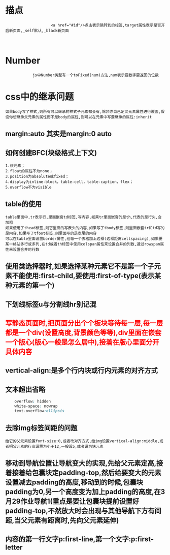 # 描点
                        <a href="#id"/>点击表示跳转到的标签,target属性表示是否开启新页面,_self默认,_black新页面       
<br/> 

# Number
                js中Number类型有一个toFixed(num)方法,num表示要数字要返回的位数 
# css中的继承问题
    如果body写了样式,则所有可以继承的样式子元素都会有,除非你自己定义元素属性进行覆盖,假设你想继承父元素的属性而不是body的属性,则可以在元素中写要继承的属性:inherit  
## margin:auto 其实是margin:0 auto
## 如何创建BFC(块级格式上下文)
    1.根元素；  
    2.float的属性不为none；  
    3.position为absolute或fixed；  
    4.display为inline-block，table-cell，table-caption，flex；  
    5.overflow不为visible
    
## table的使用
    table里面中,tr表示行,里面嵌套td标签,写内容,如果tr里面嵌套的是th,代表的是行头,会加粗  
    如果使用了thead标签,则它里面的写表头的内容,如果写了tbody标签,则里面嵌套tr和td写的是内容,如果写了tfoot标签,则里面写的是表尾的内容  
    可以在table里面设置border属性,给每一个表格加上边框(边框距离cellspacing),如果要某一格站多行或多列,在td或者th标签中使用colspan属性来设置合并的列数,通过rowspan属性来设置合并的行数
## 使用类选择器时,如果选择某种元素它不是第一个子元素不能使用:first-child,要使用:first-of-type(表示某种元素的第一个)
## 下划线标签u与分割线hr别记混  
## <span style="color:red">写静态页面时,把页面分出个个板块等待每一层,每一层都是一个div(设置高度,背景颜色等等),div里面在嵌套一个版心(版心一般是怎么居中),接着在版心里面分开具体内容</span>
## vertical-align:是多个行内块或行内元素的对齐方式
## 文本超出省略
```css
    overflow: hidden
    white-space: nowrap
    text-overflow:ellipsis
```
## 去除img标签间距的问题
    给它的父元素设置font-size:0,或者改对齐方式,给img设置vertical-align:middle,或者把父元素的行高设置为小于12,一般设5,或者设为块元素
## 移动到导航位置让导航变大的实现,先给父元素定高,接着接着给包囊块定padding-top,然后给要变大的元素设置减去padding的高度,移动到的时候,包囊块padding为0,另一个高度变为加上padding的高度,在3月29作业导航1(重点是要让包囊块提前设置好padding-top,不然放大时会出现与其他导航下方有间距,当父元素有距离时,先向父元素延伸)
## 内容的第一行文字p:first-line,第一个文字:p:first-letter